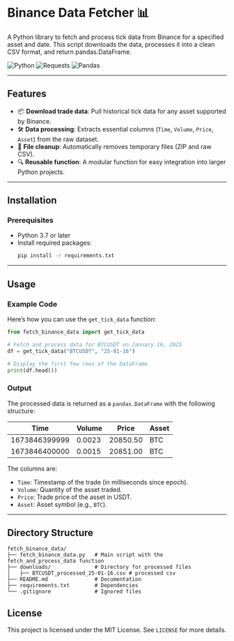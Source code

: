 # Binance Data Fetcher 📊

A Python library to fetch and process tick data from Binance for a specified asset and date. This script downloads the data, processes it into a clean CSV format, and return pandas.DataFrame.

![Python](https://img.shields.io/badge/Python-3.7%2B-blue?logo=python)
![Requests](https://img.shields.io/badge/Requests-2.x-yellow?logo=python)
![Pandas](https://img.shields.io/badge/Pandas-2.x-orange?logo=pandas)

---

## Features

- 📦 **Download trade data**: Pull historical tick data for any asset supported by Binance.
- 🛠️ **Data processing**: Extracts essential columns (`Time`, `Volume`, `Price`, `Asset`) from the raw dataset.
- 🧹 **File cleanup**: Automatically removes temporary files (ZIP and raw CSV).
- 🔍 **Reusable function**: A modular function for easy integration into larger Python projects.

---

## Installation

### Prerequisites

- Python 3.7 or later
- Install required packages:
  ```bash
  pip install -r requirements.txt
  ```

---

## Usage

### Example Code

Here’s how you can use the `get_tick_data` function:

```python
from fetch_binance_data import get_tick_data

# Fetch and process data for BTCUSDT on January 16, 2025
df = get_tick_data("BTCUSDT", "25-01-16")

# Display the first few rows of the DataFrame
print(df.head())
```

### Output

The processed data is returned as a `pandas.DataFrame` with the following structure:

| Time          | Volume | Price    | Asset |
| ------------- | ------ | -------- | ----- |
| 1673846399999 | 0.0023 | 20850.50 | BTC   |
| 1673846400000 | 0.0015 | 20851.00 | BTC   |

The columns are:

- `Time`: Timestamp of the trade (in milliseconds since epoch).
- `Volume`: Quantity of the asset traded.
- `Price`: Trade price of the asset in USDT.
- `Asset`: Asset symbol (e.g., `BTC`).

---

## Directory Structure

```
fetch_binance_data/
├── fetch_binance_data.py   # Main script with the fetch_and_process_data function
├── downloads/              # Directory for processed files
│   ├── BTCUSDT_processed_25-01-16.csv # processed csv
├── README.md               # Documentation
├── requirements.txt        # Dependencies
└── .gitignore              # Ignored files
```

## License

This project is licensed under the MIT License. See `LICENSE` for more details.
